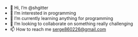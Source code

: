 - 👋 Hi, I’m @shgitter
- 👀 I’m interested in programming
- 🌱 I’m currently learning anything for programming
- 💞️ I’m looking to collaborate on something really challenging
- 📫 How to reach me serge860226@gmail.com

<!---
shgitter/shgitter is a ✨ special ✨ repository because its `README.md` (this file) appears on your GitHub profile.
You can click the Preview link to take a look at your changes.
--->
